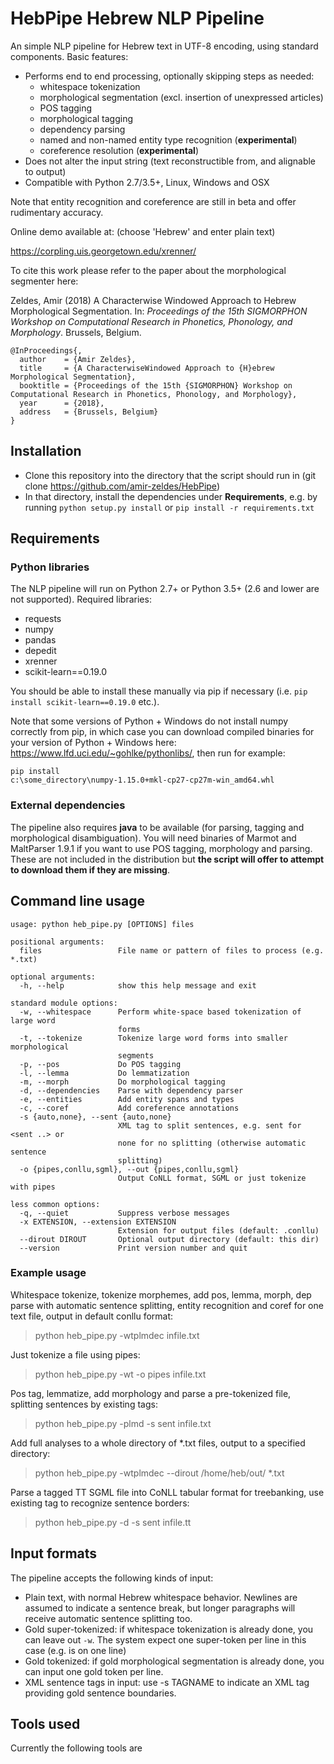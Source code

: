 # HebPipe Hebrew NLP Pipeline

An simple NLP pipeline for Hebrew text in UTF-8 encoding, using standard components. Basic features:

  * Performs end to end processing, optionally skipping steps as needed:
    * whitespace tokenization
    * morphological segmentation (excl. insertion of unexpressed articles)
    * POS tagging
    * morphological tagging
    * dependency parsing
    * named and non-named entity type recognition (**experimental**)
    * coreference resolution (**experimental**)
  * Does not alter the input string (text reconstructible from, and alignable to output)
  * Compatible with Python 2.7/3.5+, Linux, Windows and OSX

Note that entity recognition and coreference are still in beta and offer rudimentary accuracy.

Online demo available at: (choose 'Hebrew' and enter plain text)

https://corpling.uis.georgetown.edu/xrenner/

To cite this work please refer to the paper about the morphological segmenter here:

Zeldes, Amir (2018) A Characterwise Windowed Approach to Hebrew Morphological Segmentation. In: *Proceedings of the 15th SIGMORPHON Workshop on Computational Research in Phonetics, Phonology, and Morphology*. Brussels, Belgium.

```
@InProceedings{,
  author    = {Amir Zeldes},
  title     = {A CharacterwiseWindowed Approach to {H}ebrew Morphological Segmentation},
  booktitle = {Proceedings of the 15th {SIGMORPHON} Workshop on Computational Research in Phonetics, Phonology, and Morphology},
  year      = {2018},
  address   = {Brussels, Belgium}
}
```

## Installation

  * Clone this repository into the directory that the script should run in (git clone https://github.com/amir-zeldes/HebPipe)
  * In that directory, install the dependencies under **Requirements**, e.g. by running `python setup.py install` or `pip install -r requirements.txt`
  
## Requirements

### Python libraries

The NLP pipeline will run on Python 2.7+ or Python 3.5+ (2.6 and lower are not supported). Required libraries:

  * requests
  * numpy
  * pandas
  * depedit
  * xrenner
  * scikit-learn==0.19.0

You should be able to install these manually via pip if necessary (i.e. `pip install scikit-learn==0.19.0` etc.).

Note that some versions of Python + Windows do not install numpy correctly from pip, in which case you can download compiled binaries for your version of Python + Windows here: https://www.lfd.uci.edu/~gohlke/pythonlibs/, then run for example:

`pip install c:\some_directory\numpy‑1.15.0+mkl‑cp27‑cp27m‑win_amd64.whl`

### External dependencies

The pipeline also requires **java** to be available (for parsing, tagging and morphological disambiguation). You will need binaries of Marmot and MaltParser 1.9.1 if you want to use POS tagging, morphology and parsing. These are not included in the distribution but **the script will offer to attempt to download them if they are missing**.

## Command line usage

```
usage: python heb_pipe.py [OPTIONS] files

positional arguments:
  files                 File name or pattern of files to process (e.g. *.txt)

optional arguments:
  -h, --help            show this help message and exit

standard module options:
  -w, --whitespace      Perform white-space based tokenization of large word
                        forms
  -t, --tokenize        Tokenize large word forms into smaller morphological
                        segments
  -p, --pos             Do POS tagging
  -l, --lemma           Do lemmatization
  -m, --morph           Do morphological tagging
  -d, --dependencies    Parse with dependency parser
  -e, --entities        Add entity spans and types
  -c, --coref           Add coreference annotations
  -s {auto,none}, --sent {auto,none}
                        XML tag to split sentences, e.g. sent for <sent ..> or
                        none for no splitting (otherwise automatic sentence
                        splitting)
  -o {pipes,conllu,sgml}, --out {pipes,conllu,sgml}
                        Output CoNLL format, SGML or just tokenize with pipes

less common options:
  -q, --quiet           Suppress verbose messages
  -x EXTENSION, --extension EXTENSION
                        Extension for output files (default: .conllu)
  --dirout DIROUT       Optional output directory (default: this dir)
  --version             Print version number and quit
```

### Example usage

Whitespace tokenize, tokenize morphemes, add pos, lemma, morph, dep parse with automatic sentence splitting, 
entity recognition and coref for one text file, output in default conllu format:
> python heb_pipe.py -wtplmdec infile.txt        

Just tokenize a file using pipes:
> python heb_pipe.py -wt -o pipes infile.txt       

Pos tag, lemmatize, add morphology and parse a pre-tokenized file, splitting sentences by existing <sent> tags:
> python heb_pipe.py -plmd -s sent infile.txt       

Add full analyses to a whole directory of *.txt files, output to a specified directory:    
> python heb_pipe.py -wtplmdec --dirout /home/heb/out/ *.txt

Parse a tagged TT SGML file into CoNLL tabular format for treebanking, use existing tag <sent> to recognize sentence borders:
> python heb_pipe.py -d -s sent infile.tt

## Input formats

The pipeline accepts the following kinds of input:

  * Plain text, with normal Hebrew whitespace behavior. Newlines are assumed to indicate a sentence break, but longer paragraphs will receive automatic sentence splitting too.
  * Gold super-tokenized: if whitespace tokenization is already done, you can leave out `-w`. The system expect one super-token per line in this case (e.g. <bbyt> is on one line)
  * Gold tokenized: if gold morphological segmentation is already done, you can input one gold token per line.
  * XML sentence tags in input: use -s TAGNAME to indicate an XML tag providing gold sentence boundaries.

## Tools used

Currently the following tools are 